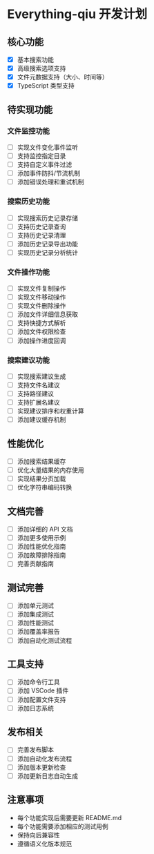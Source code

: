# Everything-qiu 开发计划

## 核心功能
- [x] 基本搜索功能
- [x] 高级搜索选项支持
- [x] 文件元数据支持（大小、时间等）
- [x] TypeScript 类型支持

## 待实现功能

### 文件监控功能
- [ ] 实现文件变化事件监听
- [ ] 支持监控指定目录
- [ ] 支持自定义事件过滤
- [ ] 添加事件防抖/节流机制
- [ ] 添加错误处理和重试机制

### 搜索历史功能
- [ ] 实现搜索历史记录存储
- [ ] 支持历史记录查询
- [ ] 支持历史记录清理
- [ ] 添加历史记录导出功能
- [ ] 实现历史记录分析统计

### 文件操作功能
- [ ] 实现文件复制操作
- [ ] 实现文件移动操作
- [ ] 实现文件删除操作
- [ ] 添加文件详细信息获取
- [ ] 支持快捷方式解析
- [ ] 添加文件权限检查
- [ ] 添加操作进度回调

### 搜索建议功能
- [ ] 实现搜索建议生成
- [ ] 支持文件名建议
- [ ] 支持路径建议
- [ ] 支持扩展名建议
- [ ] 实现建议排序和权重计算
- [ ] 添加建议缓存机制

## 性能优化
- [ ] 添加搜索结果缓存
- [ ] 优化大量结果的内存使用
- [ ] 实现结果分页加载
- [ ] 优化字符串编码转换

## 文档完善
- [ ] 添加详细的 API 文档
- [ ] 添加更多使用示例
- [ ] 添加性能优化指南
- [ ] 添加故障排除指南
- [ ] 完善贡献指南

## 测试完善
- [ ] 添加单元测试
- [ ] 添加集成测试
- [ ] 添加性能测试
- [ ] 添加覆盖率报告
- [ ] 添加自动化测试流程

## 工具支持
- [ ] 添加命令行工具
- [ ] 添加 VSCode 插件
- [ ] 添加配置文件支持
- [ ] 添加日志系统

## 发布相关
- [ ] 完善发布脚本
- [ ] 添加自动化发布流程
- [ ] 添加版本更新检查
- [ ] 添加更新日志自动生成

## 注意事项
- 每个功能实现后需要更新 README.md
- 每个功能需要添加相应的测试用例
- 保持向后兼容性
- 遵循语义化版本规范 